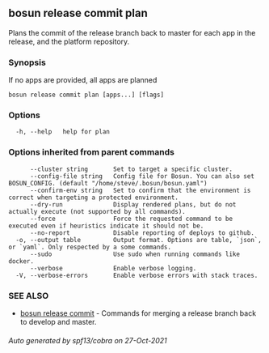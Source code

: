 ## bosun release commit plan

Plans the commit of the release branch back to master for each app in the release, and the platform repository.

### Synopsis

If no apps are provided, all apps are planned

```
bosun release commit plan [apps...] [flags]
```

### Options

```
  -h, --help   help for plan
```

### Options inherited from parent commands

```
      --cluster string       Set to target a specific cluster.
      --config-file string   Config file for Bosun. You can also set BOSUN_CONFIG. (default "/home/steve/.bosun/bosun.yaml")
      --confirm-env string   Set to confirm that the environment is correct when targeting a protected environment.
      --dry-run              Display rendered plans, but do not actually execute (not supported by all commands).
      --force                Force the requested command to be executed even if heuristics indicate it should not be.
      --no-report            Disable reporting of deploys to github.
  -o, --output table         Output format. Options are table, `json`, or `yaml`. Only respected by a some commands.
      --sudo                 Use sudo when running commands like docker.
      --verbose              Enable verbose logging.
  -V, --verbose-errors       Enable verbose errors with stack traces.
```

### SEE ALSO

* [bosun release commit](bosun_release_commit.md)	 - Commands for merging a release branch back to develop and master.

###### Auto generated by spf13/cobra on 27-Oct-2021
